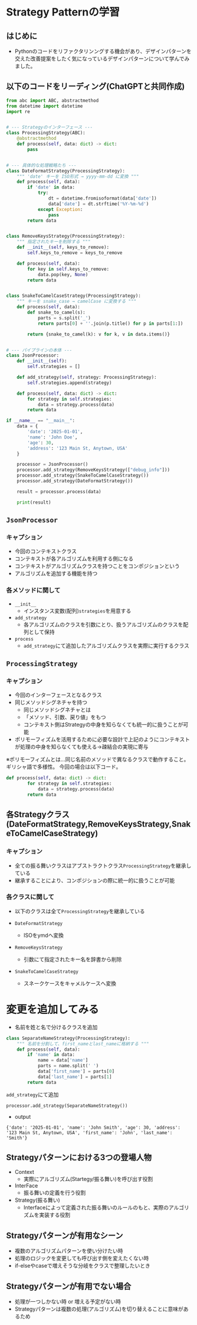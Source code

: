 # Strategy Patternの学習

## はじめに
- Pythonのコードをリファクタリンングする機会があり、デザインパターンを交えた改善提案をしたく気になっているデザインパターンについて学んでみました。

## 以下のコードをリーディング(ChatGPTと共同作成)

```python
from abc import ABC, abstractmethod
from datetime import datetime
import re


# --- Strategyのインターフェース ---
class ProcessingStrategy(ABC):
    @abstractmethod
    def process(self, data: dict) -> dict:
        pass


# --- 具体的な処理戦略たち ---
class DateFormatStrategy(ProcessingStrategy):
    """ 'date' キーを ISO形式 → yyyy-mm-dd に変換 """
    def process(self, data):
        if 'date' in data:
            try:
                dt = datetime.fromisoformat(data['date'])
                data['date'] = dt.strftime('%Y-%m-%d')
            except Exception:
                pass
        return data


class RemoveKeysStrategy(ProcessingStrategy):
    """ 指定されたキーを削除する """
    def __init__(self, keys_to_remove):
        self.keys_to_remove = keys_to_remove

    def process(self, data):
        for key in self.keys_to_remove:
            data.pop(key, None)
        return data


class SnakeToCamelCaseStrategy(ProcessingStrategy):
    """ キーを snake_case → camelCase に変換する """
    def process(self, data):
        def snake_to_camel(s):
            parts = s.split('_')
            return parts[0] + ''.join(p.title() for p in parts[1:])

        return {snake_to_camel(k): v for k, v in data.items()}


# --- パイプラインの本体 ---
class JsonProcessor:
    def __init__(self):
        self.strategies = []

    def add_strategy(self, strategy: ProcessingStrategy):
        self.strategies.append(strategy)

    def process(self, data: dict) -> dict:
        for strategy in self.strategies:
            data = strategy.process(data)
        return data

if __name__ == "__main__":
    data = {
        'date': '2025-01-01',
        'name': 'John Doe',
        'age': 30,
        'address': '123 Main St, Anytown, USA'
    }

    processor = JsonProcessor()
    processor.add_strategy(RemoveKeysStrategy(["debug_info"]))
    processor.add_strategy(SnakeToCamelCaseStrategy())
    processor.add_strategy(DateFormatStrategy())

    result = processor.process(data)

    print(result)
```

## `JsonProcessor`

### キャプション
- 今回のコンテキストクラス
- コンテキストが各アルゴリズムを利用する側になる
- コンテキストがアルゴリズムクラスを持つことをコンポジションという
- アルゴリズムを追加する機能を持つ

### 各メソッドに関して
- `__init__`
  - インスタンス変数(配列)`strategies`を用意する
- `add_strategy`
  - 各アルゴリズムのクラスを引数にとり、扱うアルゴリズムのクラスを配列として保持
- `process`
  - `add_strategy`にて追加したアルゴリズムクラスを実際に実行するクラス

## `ProcessingStrategy`

### キャプション
- 今回のインターフェースとなるクラス
- 同じメソッドシグネチャを持つ
  - 同じメソッドシグネチャとは
  - 「メソッド、引数、戻り値」をもつ
  - コンテキスト側はStrategyの中身を知らなくても統一的に扱うことが可能
- ポリモーフィズムを活用するために必要な設計で上記のようにコンテキストが処理の中身を知らなくても使える->疎結合の実現に寄与

※ポリモーフィズムとは...同じ名前のメソッドで異なるクラスで動作すること。ギリシャ語で多様性。
今回の場合は以下コード。

```python
def process(self, data: dict) -> dict:
        for strategy in self.strategies:
            data = strategy.process(data)
        return data
```

## 各Strategyクラス(DateFormatStrategy,RemoveKeysStrategy,SnakeToCamelCaseStrategy)

### キャプション
- 全ての振る舞いクラスはアブストラクトクラス`ProcessingStrategy`を継承している
- 継承することにより、コンポジションの際に統一的に扱うことが可能

### 各クラスに関して
- 以下のクラスは全て`ProcessingStrategy`を継承している

- `DateFormatStrategy`
  - ISOをymdへ変換
- `RemoveKeysStrategy`
  - 引数にて指定されたキー名を辞書から削除
- `SnakeToCamelCaseStrategy`
  - スネークケースをキャメルケースへ変換

# 変更を追加してみる

- 名前を姓と名で分けるクラスを追加
```python
class SeparateNameStrategy(ProcessingStrategy):
    """ 名前を分割して、first_nameとlast_nameに格納する """
    def process(self, data):
        if 'name' in data:
            name = data['name']
            parts = name.split(' ')
            data['first_name'] = parts[0]
            data['last_name'] = parts[1]
        return data
```

`add_strategy`にて追加
```
processor.add_strategy(SeparateNameStrategy())
```

- output
```
{'date': '2025-01-01', 'name': 'John Smith', 'age': 30, 'address': '123 Main St, Anytown, USA', 'first_name': 'John', 'last_name': 'Smith'}
```


## Strategyパターンにおける3つの登場人物
- Context
  - 実際にアルゴリズム(Startegy/振る舞い)を呼び出す役割
- InterFace
  - 振る舞いの定義を行う役割
- Strategy(振る舞い)
  - Interfaceによって定義された振る舞いのルールのもと、実際のアルゴリズムを実装する役割

## Strategyパターンが有用なシーン
- 複数のアルゴリズムパターンを使い分けたい時
- 処理のロジックを変更しても呼び出す側を変えたくない時
- if-elseやcaseで増えそうな分岐をクラスで整理したいとき

## Strategyパターンが有用でない場合
- 処理が一つしかない時 or 増える予定がない時
- Strategyパターンは複数の処理(アルゴリズム)を切り替えることに意味があるため


